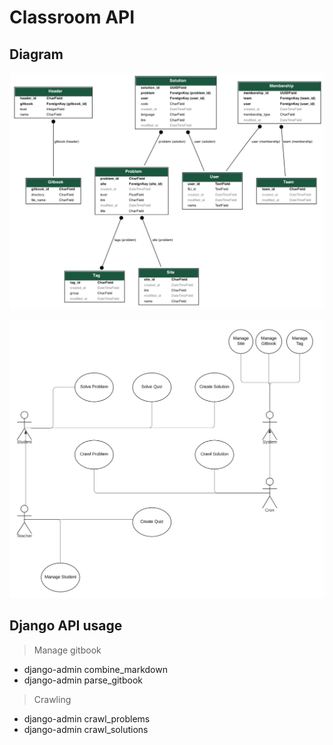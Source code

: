 # Classroom API

## Diagram

![Class Diagram](images/20210416_155459.png)

![Usecase Diagram](images/20210416_162126.png)

## Django API usage

> Manage gitbook

* django-admin combine_markdown
* django-admin parse_gitbook

> Crawling

* django-admin crawl_problems
* django-admin crawl_solutions
